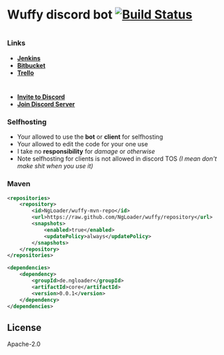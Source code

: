 # Wuffy discord bot [![Build Status](https://jenkins.wuffy.eu/buildStatus/icon?job=Wuffy)](https://jenkins.wuffy.eu/job/Wuffy/)
#
#
### Links
- **[Jenkins](https://jenkins.wuffy.eu/job/Wuffy%20Discord%20Bot/)**
- **[Bitbucket](https://bitbucket.org/wuffy-official/bot)**
- **[Trello](https://trello.com/b/FzkNBHYB/wuffy)**
#
- **[Invite to Discord](https://discordapp.com/oauth2/authorize?client_id=327267953177526273&permissions=8&response_type=code&scope=bot)**
- **[Join Discord Server](https://discord.gg/Y8dqpu9)**

### Selfhosting
- Your allowed to use the **bot** or **client** for selfhosting
- Your allowed to edit the code for your one use
- I take no **responsibility** for *damage* or *otherwise*
- Note selfhosting for clients is not allowed in discord TOS *(I mean don't make shit when you use it)*

### Maven
```xml
<repositories>
	<repository>
		<id>NgLoader/wuffy-mvn-repo</id>
		<url>https://raw.github.com/NgLoader/wuffy/repository</url>
		<snapshots>
			<enabled>true</enabled>
			<updatePolicy>always</updatePolicy>
		</snapshots>
	</repository>
</repositories>

<dependencies>
    <dependency>
        <groupId>de.ngloader</groupId>
		<artifactId>core</artifactId>
		<version>0.0.1</version>
	</dependency>
</dependencies>
```

License
----

Apache-2.0